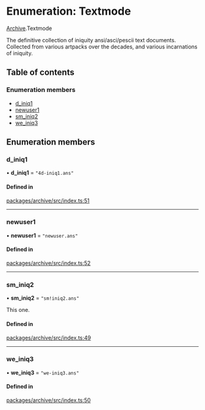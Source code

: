 # Enumeration: Textmode

[Archive](../modules/Archive.md).Textmode

The definitive collection of iniquity ansi/asci/pescii text documents.
Collected from various artpacks over the decades, and various incarnations of iniquity.

## Table of contents

### Enumeration members

- [d\_iniq1](Archive.Textmode.md#d_iniq1)
- [newuser1](Archive.Textmode.md#newuser1)
- [sm\_iniq2](Archive.Textmode.md#sm_iniq2)
- [we\_iniq3](Archive.Textmode.md#we_iniq3)

## Enumeration members

### d\_iniq1

• **d\_iniq1** = `"4d-iniq1.ans"`

#### Defined in

[packages/archive/src/index.ts:51](https://github.com/iniquitybbs/iniquity/blob/29195b9/packages/archive/src/index.ts#L51)

___

### newuser1

• **newuser1** = `"newuser.ans"`

#### Defined in

[packages/archive/src/index.ts:52](https://github.com/iniquitybbs/iniquity/blob/29195b9/packages/archive/src/index.ts#L52)

___

### sm\_iniq2

• **sm\_iniq2** = `"sm!iniq2.ans"`

This one.

#### Defined in

[packages/archive/src/index.ts:49](https://github.com/iniquitybbs/iniquity/blob/29195b9/packages/archive/src/index.ts#L49)

___

### we\_iniq3

• **we\_iniq3** = `"we-iniq3.ans"`

#### Defined in

[packages/archive/src/index.ts:50](https://github.com/iniquitybbs/iniquity/blob/29195b9/packages/archive/src/index.ts#L50)
